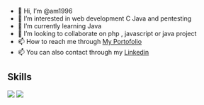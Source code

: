 - 👋 Hi, I’m @am1996
- 👀 I’m interested in web development C Java and pentesting
- 🌱 I’m currently learning Java
- 💞️ I’m looking to collaborate on php , javascript or java project
- 📫 How to reach me through <a target="_blank" href="https://am-portofolio.herokuapp.com"> My Portofolio </a>
- 📫 You can also contact through my <a target="_blan" href="https://www.linkedin.com/in/ahmedmagdy1996/">Linkedin</a>

## Skills
<img src="https://skillicons.dev/icons?theme=light&i=html,css,bootstrap,js,vuejs,react,redux,nodejs,express,c,python,java" />
<img src="https://skillicons.dev/icons?theme=light&i=php,laravel,mysql,mongodb,sqlite,csharp" />
<!---
am1996/am1996 is a ✨ special ✨ repository because its `README.md` (this file) appears on your GitHub profile.
You can click the Preview link to take a look at your changes.
--->
